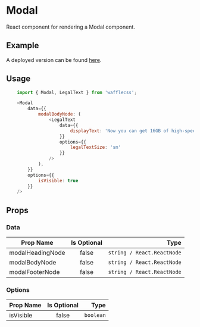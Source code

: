 # Modal

React component for rendering a Modal component.

## Example

A deployed version can be found [here](https://wafflecss-jithinqw.vercel.app/?path=/docs/modal--default).

## Usage

```javascript
    import { Modal, LegalText } from 'wafflecss';

    <Modal
        data={{
            modalBodyNode: (
                <LegalText 
                    data={{
                        displayText: 'Now you can get 16GB of high-speed data every month when you prepay $300 for 12 months of service'
                    }} 
                    options={{
                        legalTextSize: 'sm'
                    }}
                />
            ),
        }}
        options={{
            isVisible: true
        }}
    />
```

## Props

### Data

| Prop Name   |Is Optional    |  Type |
|----------|:-------------:|------:|
| modalHeadingNode |  false |  `string / React.ReactNode` |
| modalBodyNode |  false |  `string / React.ReactNode` |
| modalFooterNode |  false |  `string / React.ReactNode` |

### Options

| Prop Name   |Is Optional    |  Type |
|----------|:-------------:|------:|
| isVisible |  false |  `boolean` |
